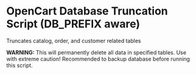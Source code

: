 # OpenCart Database Truncation Script (DB_PREFIX aware)
Truncates catalog, order, and customer related tables

**WARNING:** This will permanently delete all data in specified tables. Use with extreme caution! Recommended to backup database before running this script.

